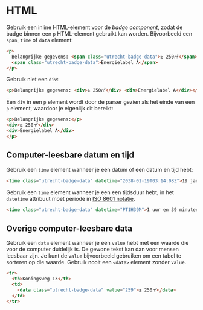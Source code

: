 <!-- @license CC0-1.0 -->

# HTML

Gebruik een inline HTML-element voor de _badge component_, zodat de badge binnen een `p` HTML-element gebruikt kan worden. Bijvoorbeeld een `span`, `time` of `data` element:

```html
<p>
  Belangrijke gegevens: <span class="utrecht-badge-data">≥ 250㎡</span>
  <span class="utrecht-badge-data">Energielabel A</span>
</p>
```

Gebruik niet een `div`:

```html
<p>Belangrijke gegevens: <div>≥ 250㎡</div> <div>Energielabel A</div></p>
```

Een `div` in een `p` element wordt door de parser gezien als het einde van een `p` element, waardoor je eigenlijk dit bereikt:

```html
<p>Belangrijke gegevens:</p>
<div>≥ 250㎡</div>
<div>Energielabel A</div>
</p>
```

## Computer-leesbare datum en tijd

Gebruik een `time` element wanneer je een datum of een datum en tijd hebt:

```html
<time class="utrecht-badge-data" datetime="2038-01-19T03:14:08Z">19 januari 2038 om 03:14:08</time>
```

Gebruik een `time` element wanneer je een een tijdsduur hebt, in het `datetime` attribuut moet periode in [ISO 8601 notatie](https://en.wikipedia.org/wiki/ISO_8601#Durations).

```html
<time class="utrecht-badge-data" datetime="PT1H39M">1 uur en 39 minuten</time>
```

## Overige computer-leesbare data

Gebruik een `data` element wanneer je een `value` hebt met een waarde die voor de computer duidelijk is. De gewone tekst kan dan voor mensen leesbaar zijn. Je kunt de `value` bijvoorbeeld gebruiken om een tabel te sorteren op die waarde. Gebruik nooit een `<data>` element zonder `value`.

```html
<tr>
  <th>Koningsweg 13</th>
  <td>
    <data class="utrecht-badge-data" value="259">≥ 250㎡</data>
  </td>
</tr>
```
